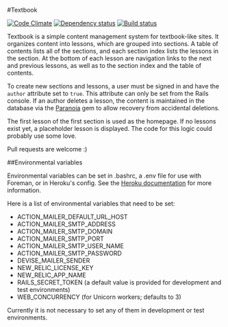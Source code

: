 #Textbook

[![Code Climate](https://codeclimate.com/github/epicodus/textbook.png)](https://codeclimate.com/github/epicodus/textbook) [![Dependency status](https://gemnasium.com/epicodus/textbook.png)](https://gemnasium.com/epicodus/textbook)
[![Build status](https://travis-ci.org/epicodus/textbook.svg?branch=master)](https://travis-ci.org/epicodus/textbook)

Textbook is a simple content management system for textbook-like sites. It organizes content into lessons, which are grouped into sections. A table of contents lists all of the sections, and each section index lists the lessons in the section. At the bottom of each lesson are navigation links to the next and previous lessons, as well as to the section index and the table of contents.

To create new sections and lessons, a user must be signed in and have the `author` attribute set to `true`. This attribute can only be set from the Rails console. If an author deletes a lesson, the content is maintained in the database via the [Paranoia](https://github.com/radar/paranoia) gem to allow recovery from accidental deletions.

The first lesson of the first section is used as the homepage. If no lessons exist yet, a placeholder lesson is displayed. The code for this logic could probably use some love.

Pull requests are welcome :)

##Environmental variables

Environmental variables can be set in .bashrc, a .env file for use with Foreman, or in Heroku's config. See the [Heroku documentation](https://devcenter.heroku.com/articles/config-vars) for more information.

Here is a list of environmental variables that need to be set:

* ACTION_MAILER_DEFAULT_URL_HOST
* ACTION_MAILER_SMTP_ADDRESS
* ACTION_MAILER_SMTP_DOMAIN
* ACTION_MAILER_SMTP_PORT
* ACTION_MAILER_SMTP_USER_NAME
* ACTION_MAILER_SMTP_PASSWORD
* DEVISE_MAILER_SENDER
* NEW_RELIC_LICENSE_KEY
* NEW_RELIC_APP_NAME
* RAILS_SECRET_TOKEN (a default value is provided for development and test environments)
* WEB_CONCURRENCY (for Unicorn workers; defaults to 3)

Currently it is not necessary to set any of them in development or test environments.
